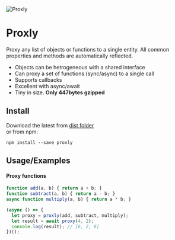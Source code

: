 ![Proxly](https://i.imgur.com/kqGg1MN.png)

# Proxly
Proxy any list of objects or functions to a single entity.
All common properties and methods are automatically reflected.

* Objects can be hetrogeneous with a shared interface
* Can proxy a set of functions (sync/async) to a single call
* Supports callbacks
* Excellent with async/await
* Tiny in size. **Only 447bytes gzipped**

## Install
Download the latest from [dist folder](https://github.com/pshihn/proxly/tree/master/dist)<br>
or from npm:
```
npm install --save proxly
```

## Usage/Examples
#### Proxy functions
```javascript
function add(a, b) { return a + b; }
function subtract(a, b) { return a - b; }
async function multiply(a, b) { return a * b; }

(async () => {
  let proxy = proxly(add, subtract, multiply);
  let result = await proxy(4, 2);
  console.log(result); // [6, 2, 8]
})();
```